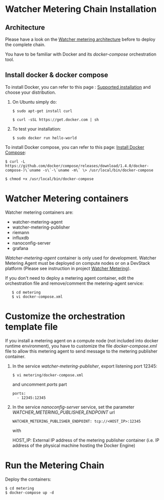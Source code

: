 Watcher Metering Chain Installation
===================================

Architecture
------------

Please have a look on the [Watcher metering architecture] before to deploy the complete chain.

You have to be familiar with Docker and its *docker-compose* orchestration tool.

 [Watcher metering architecture]: https://factory.b-com.com/www/watcher/watcher-metering


Install docker & docker compose
-------------------------------

To install Docker, you can refer to this page : [Supported installation]
and choose your distribution.

1.  On Ubuntu simply do:

        $ sudo apt-get install curl

        $ curl -sSL https://get.docker.com | sh

2.  To test your installation:

        $ sudo docker run hello-world

To install Docker compose, you can refer to this page: [Install Docker Compose]:

    $ curl -L https://github.com/docker/compose/releases/download/1.4.0/docker-compose-)\`uname -s\`-\`uname -m\` \> /usr/local/bin/docker-compose

    $ chmod +x /usr/local/bin/docker-compose




Watcher Metering containers
===========================

Watcher metering containers are:
 -   watcher-metering-agent
 -   watcher-metering-publisher
 -   riemann
 -   influxdb
 -   nanoconfig-server
 -   grafana


*Watcher-metering-agent* container is only used for development. Watcher Metering Agent must be deployed on compute nodes or on a DevStack platform (Please see instruction in project [Watcher Metering]). 


If you don't need to deploy a metering agent container, edit the orchestration file and remove/comment the metering-agent service:

       $ cd metering
       $ vi docker-compose.xml



Customize the orchestration template file
=========================================

If you install a metering agent on a compute node (not included into docker runtime environment), you have to customize the file *docker-compose.xml* file to allow this metering agent to send message to the metering publisher container.

1. In the service *watcher-metering-publisher*, export listening port 12345:

       $ vi metering/docker-compose.xml

   and uncomment *ports* part

       ports:
         - 12345:12345

2. In the service *nanoconfig-server* service, set the parameter *WATCHER_METERING_PUBLISHER_ENDPOINT* url
       
       WATCHER_METERING_PUBLISHER_ENDPOINT: tcp://<HOST_IP>:12345
   
   with

      HOST_IP: External IP address of the metering publisher container (i.e. IP address of the physical machine hosting the Docker Engine)


Run the Metering Chain
======================
Deploy the containers:

    $ cd metering
    $ docker-compose up -d


  [DevStack - an OpenStack Community Production]: http://docs.openstack.org/developer/devstack/
  [DevStack Configuration]: http://docs.openstack.org/developer/devstack/configuration.html
  [Supported installation]: https://docs.docker.com/installation/
  [Install Docker Compose]: https://docs.docker.com/compose/install/
  [Watcher Metering]:       https://github.com/b-com/watcher-metering
